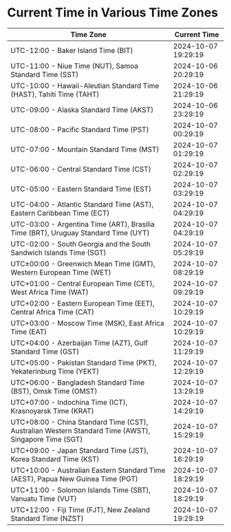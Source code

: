 # Current Time in Various Time Zones

| Time Zone | Current Time |
|-----------|--------------|
| UTC-12:00 - Baker Island Time (BIT) | 2024-10-07 19:29:19 |
| UTC-11:00 - Niue Time (NUT), Samoa Standard Time (SST) | 2024-10-06 20:29:19 |
| UTC-10:00 - Hawaii-Aleutian Standard Time (HAST), Tahiti Time (TAHT) | 2024-10-06 21:29:19 |
| UTC-09:00 - Alaska Standard Time (AKST) | 2024-10-06 23:29:19 |
| UTC-08:00 - Pacific Standard Time (PST) | 2024-10-07 00:29:19 |
| UTC-07:00 - Mountain Standard Time (MST) | 2024-10-07 01:29:19 |
| UTC-06:00 - Central Standard Time (CST) | 2024-10-07 02:29:19 |
| UTC-05:00 - Eastern Standard Time (EST) | 2024-10-07 03:29:19 |
| UTC-04:00 - Atlantic Standard Time (AST), Eastern Caribbean Time (ECT) | 2024-10-07 04:29:19 |
| UTC-03:00 - Argentina Time (ART), Brasília Time (BRT), Uruguay Standard Time (UYT) | 2024-10-07 04:29:19 |
| UTC-02:00 - South Georgia and the South Sandwich Islands Time (SGT) | 2024-10-07 05:29:19 |
| UTC±00:00 - Greenwich Mean Time (GMT), Western European Time (WET) | 2024-10-07 08:29:19 |
| UTC+01:00 - Central European Time (CET), West Africa Time (WAT) | 2024-10-07 09:29:19 |
| UTC+02:00 - Eastern European Time (EET), Central Africa Time (CAT) | 2024-10-07 10:29:19 |
| UTC+03:00 - Moscow Time (MSK), East Africa Time (EAT) | 2024-10-07 10:29:19 |
| UTC+04:00 - Azerbaijan Time (AZT), Gulf Standard Time (GST) | 2024-10-07 11:29:19 |
| UTC+05:00 - Pakistan Standard Time (PKT), Yekaterinburg Time (YEKT) | 2024-10-07 12:29:19 |
| UTC+06:00 - Bangladesh Standard Time (BST), Omsk Time (OMST) | 2024-10-07 13:29:19 |
| UTC+07:00 - Indochina Time (ICT), Krasnoyarsk Time (KRAT) | 2024-10-07 14:29:19 |
| UTC+08:00 - China Standard Time (CST), Australian Western Standard Time (AWST), Singapore Time (SGT) | 2024-10-07 15:29:19 |
| UTC+09:00 - Japan Standard Time (JST), Korea Standard Time (KST) | 2024-10-07 16:29:19 |
| UTC+10:00 - Australian Eastern Standard Time (AEST), Papua New Guinea Time (PGT) | 2024-10-07 18:29:19 |
| UTC+11:00 - Solomon Islands Time (SBT), Vanuatu Time (VUT) | 2024-10-07 18:29:19 |
| UTC+12:00 - Fiji Time (FJT), New Zealand Standard Time (NZST) | 2024-10-07 19:29:19 |
